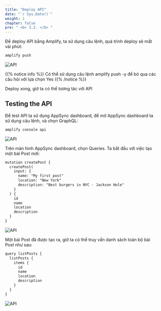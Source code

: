 ```yaml
---
title: "Deploy API"
date: "`r Sys.Date()`"
weight: 1
chapter: false
pre: " <b> 3.2. </b> "
---
```


Để deploy API bằng Amplify, ta sử dụng câu lệnh, quá trình deploy sẽ mất vài phút:

```html
amplify push
```

![API](/images/3.api/deploy-03.png)

{{% notice info %}}
Có thể sử dụng câu lệnh amplify push -y để bỏ qua các câu hỏi với lựa chọn Yes
{{% /notice %}}

Deploy xong, giờ ta có thể tương tác với API

## Testing the API

Để test API ta sử dụng AppSync dashboard, để mở AppSync dashboard ta sử dụng câu lệnh, và chọn GraphQL:

```html
amplify console api
```

![API](/images/3.api/deploy-04.png)

Trên màn hình AppSync dashboard, chọn Queries. Ta bắt đầu với việc tạo một bài Post mới:

```html
mutation createPost {
  createPost(
    input: {
      name: "My first post"
      location: "New York"
      description: "Best burgers in NYC - Jackson Hole"
    }
  ) {
    id
    name
    location
    description
  }
}
```

![API](/images/3.api/deploy-05.png)

Một bài Post đã được tạo ra, giờ ta có thể truy vấn danh sách toàn bộ bài Post như sau:

```html
query listPosts {
  listPosts {
    items {
      id
      name
      location
      description
    }
  }
}
```

![API](/images/3.api/deploy-06.png)
